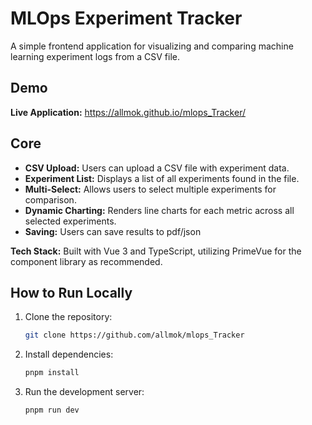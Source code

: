 # MLOps Experiment Tracker

A simple frontend application for visualizing and comparing machine learning experiment logs from a CSV file.

## Demo

**Live Application:** https://allmok.github.io/mlops_Tracker/

## Core

-   **CSV Upload:** Users can upload a CSV file with experiment data.
-   **Experiment List:** Displays a list of all experiments found in the file.
-   **Multi-Select:** Allows users to select multiple experiments for comparison.
-   **Dynamic Charting:** Renders line charts for each metric across all selected experiments.
-   **Saving:** Users can save results to pdf/json

**Tech Stack:**  Built with Vue 3 and TypeScript, utilizing PrimeVue for the component library as recommended.

## How to Run Locally

1.  Clone the repository:
    ```bash
    git clone https://github.com/allmok/mlops_Tracker
    ```
2.  Install dependencies:
    ```bash
    pnpm install
    ```
3.  Run the development server:
    ```bash
    pnpm run dev
    ```
